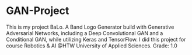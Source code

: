 # GAN-Project
This is my project BaLo.  A Band Logo Generator build with Generative Adversarial Networks, including a Deep Convolutional GAN and a Conditional GAN, while utilizing Keras and TensorFlow.
I did this project for course Robotics &amp; AI @HTW University of Applied Sciences. Grade: 1.0

